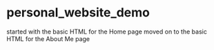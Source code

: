 # personal_website_demo

started with the basic HTML for the Home page
moved on to the basic HTML for the About Me page
